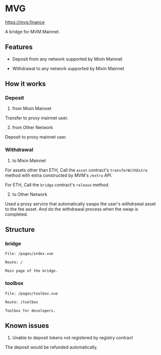 # MVG

https://mvg.finance 

A bridge for MVM Mainnet.

## Features

- Deposit from any network supported by Mixin Mainnet

- Withdrawal to any network supported by Mixin Mainnet

## How it works

### Deposit 

1. from Mixin Mainnet

Transfer to proxy mainnet user.

2. from Other Network

Deposit to proxy mainnet user. 

### Withdrawal

1. to Mixin Mainnet

For assets other than ETH, Call the `asset` contract's `transferWithExtra` method with extra constructed by MVM's `/extra` API.

For ETH, Call the `bridge` contract's `release` method.

2. to Other Network

Used a proxy service that automatically swaps the user's withdrawal asset to the fee asset. And do the withdrawal process when the swap is completed.


## Structure

### bridge
```
File: /pages/index.vue

Route: /

Main page of the bridge.
```
### toolbox
```
File: /pages/toolbox.vue

Route: /toolbox

Toolbox for developers.
```

## Known issues

1. Unable to deposit tokens not registered by registry contract

The deposit would be refunded automatically.